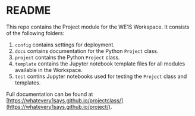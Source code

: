 # README

This repo contains the Project module for the WE1S Workspace. It consists of the following folders:

1. `config` contains settings for deployment.
2. `docs` contains documentation for the Python `Project` class.
3. `project` contains the Python `Project` class.
4. `template` contains the Jupyter notebook template files for all modules available in the Workspace.
5. `test` contins Jupyter notebooks used for testing the `Project` class and templates.

Full documentation can be found at [https://whatevery1says.github.io/projectclass/](https://whatevery1says.github.io/project/). 